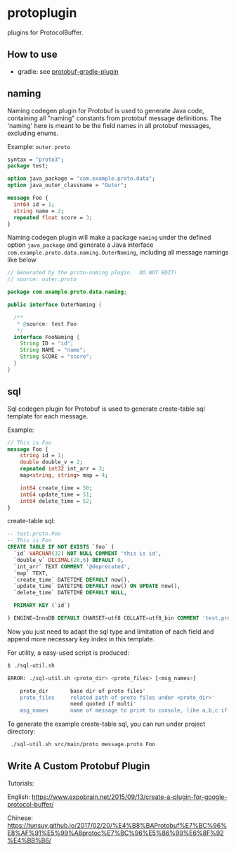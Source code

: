 # protoplugin
plugins for ProtocolBuffer.

## How to use

* gradle: see [protobuf-gradle-plugin](https://github.com/google/protobuf-gradle-plugin)

## naming
Naming codegen plugin for Protobuf is used to generate Java code, containing all "naming" constants from protobuf message definitions. The 'naming' here is meant to be the field names in all protobuf messages, excluding enums.

Example: `outer.proto`

~~~protobuf
syntax = "proto3";
package test;

option java_package = "com.example.proto.data";
option java_outer_classname = "Outer";

message Foo {
  int64 id = 1;
  string name = 2;
  repeated float score = 3;
}
~~~

Naming codegen plugin will make a package `naming` under the defined option `java_package` and generate a Java interface `com.example.proto.data.naming.OuterNaming`, including all message namings like below

~~~Java
// Generated by the proto-naming plugin.  DO NOT EDIT!
// source: outer.proto

package com.example.proto.data.naming;

public interface OuterNaming {

  /**
   * @source: test.Foo
   */
  interface FooNaming {
    String ID = "id";
    String NAME = "name";
    String SCORE = "score";
  }
}
~~~

## sql
Sql codegen plugin for Protobuf is used to generate create-table sql template for each message.

Example: 

~~~protobuf
// This is Foo
message Foo {
    string id = 1;
    double double_v = 2;
    repeated int32 int_arr = 3;
    map<string, string> map = 4;

    int64 create_time = 50;
    int64 update_time = 51;
    int64 delete_time = 52;
}
~~~

create-table sql:

~~~sql
-- test.proto.Foo
-- This is Foo
CREATE TABLE IF NOT EXISTS `foo` (
  `id` VARCHAR(32) NOT NULL COMMENT 'this is id',
  `double_v` DECIMAL(20,6) DEFAULT 0,
  `int_arr` TEXT COMMENT '@deprecated',
  `map` TEXT,
  `create_time` DATETIME DEFAULT now(),
  `update_time` DATETIME DEFAULT now() ON UPDATE now(),
  `delete_time` DATETIME DEFAULT NULL,

  PRIMARY KEY (`id`)

) ENGINE=InnoDB DEFAULT CHARSET=utf8 COLLATE=utf8_bin COMMENT 'test.proto.Foo  This is Foo';
~~~

Now you just need to adapt the sql type and limitation of each field and append more necessary key index in this template.

For utility, a easy-used script is produced:
~~~bash
$ ./sql-util.sh

ERROR: ./sql-util.sh <proto_dir> <proto_files> [<msg_names>]

    proto_dir       base dir of proto files'
    proto_files     related path of proto files under <proto_dir>'
                    need quoted if multi'
    msg_names       name of message to print to console, like a,b,c if multi

~~~

To generate the example create-table sql, you can run under project directory:

~~~bash
 ./sql-util.sh src/main/proto message.proto Foo
~~~

## Write A Custom Protobuf Plugin
Tutorials:

English: <https://www.expobrain.net/2015/09/13/create-a-plugin-for-google-protocol-buffer/>

Chinese: <https://tunsuy.github.io/2017/02/20/%E4%B8%BAProtobuf%E7%BC%96%E8%AF%91%E5%99%A8protoc%E7%BC%96%E5%86%99%E6%8F%92%E4%BB%B6/>

